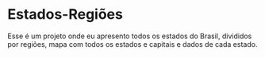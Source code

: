 # Estados-Regiões
Esse é um projeto onde eu apresento todos os estados do Brasil, divididos por regiões, mapa com todos os estados e capitais e dados de cada estado.
